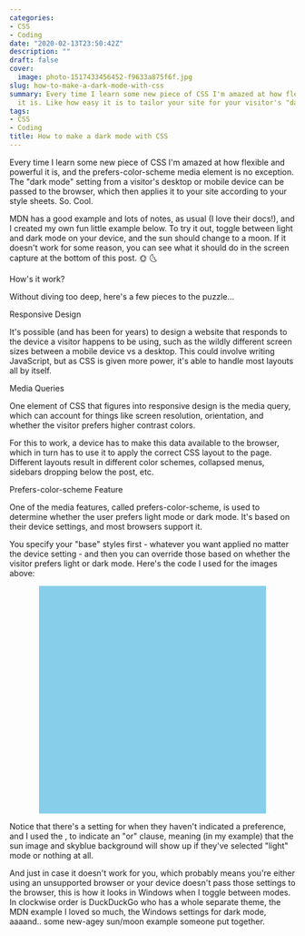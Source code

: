 ```yaml
---
categories:
- CSS
- Coding
date: "2020-02-13T23:50:42Z"
description: ""
draft: false
cover:
  image: photo-1517433456452-f9633a875f6f.jpg
slug: how-to-make-a-dark-mode-with-css
summary: Every time I learn some new piece of CSS I'm amazed at how flexible and powerful
  it is. Like how easy it is to tailor your site for your visitor's "dark mode" preference!
tags:
- CSS
- Coding
title: How to make a dark mode with CSS
---
```



Every time I learn some new piece of CSS I'm amazed at how flexible and powerful it is, and the prefers-color-scheme media element is no exception. The "dark mode" setting from a visitor's desktop or mobile device can be passed to the browser, which then applies it to your site according to your style sheets. So. Cool.

MDN has a good example and lots of notes, as usual (I love their docs!), and I created my own fun little example below. To try it out, toggle between light and dark mode on your device, and the sun should change to a moon. If it doesn't work for some reason, you can see what it should do in the screen capture at the bottom of this post. 🌞 🌜














How's it work?

Without diving too deep, here's a few pieces to the puzzle...


Responsive Design

It's possible (and has been for years) to design a website that responds to the device a visitor happens to be using, such as the wildly different screen sizes between a mobile device vs a desktop. This could involve writing JavaScript, but as CSS is given more power, it's able to handle most layouts all by itself.


Media Queries

One element of CSS that figures into responsive design is the media query, which can account for things like screen resolution, orientation, and whether the visitor prefers higher contrast colors.

For this to work, a device has to make this data available to the browser, which in turn has to use it to apply the correct CSS layout to the page. Different layouts result in different color schemes, collapsed menus, sidebars dropping below the post, etc.


Prefers-color-scheme Feature

One of the media features, called prefers-color-scheme, is used to determine whether the user prefers light mode or dark mode. It's based on their device settings, and most browsers support it.

You specify your "base" styles first - whatever you want applied no matter the device setting - and then you can override those based on whether the visitor prefers light or dark mode. Here's the code I used for the images above:

<style type="text/css">
    #pic {
        margin: auto;
        height: 400px;
        width: 400px;
        background-image: url("https://grantwinney.com/content/images/2020/02/sun.png");
        background-size: 360px 360px;
        background-repeat: no-repeat;
		background-position: center;
    }

    @media (prefers-color-scheme: light), (prefers-color-scheme: no-preference) {
        #pic {
            background-color: skyblue;
            background-image: url("https://grantwinney.com/content/images/2020/02/sun.png"); }
    }

    @media (prefers-color-scheme: dark) {
        #pic {
            background-color: midnightblue;
            background-image: url("https://grantwinney.com/content/images/2020/02/moon.png"); }
    }
</style>

<div id="pic"></div>

Notice that there's a setting for when they haven't indicated a preference, and I used the , to indicate an "or" clause, meaning (in my example) that the sun image and skyblue background will show up if they've selected "light" mode or nothing at all.

And just in case it doesn't work for you, which probably means you're either using an unsupported browser or your device doesn't pass those settings to the browser, this is how it looks in Windows when I toggle between modes. In clockwise order is DuckDuckGo who has a whole separate theme, the MDN example I loved so much, the Windows settings for dark mode, aaaand.. some new-agey sun/moon example someone put together.
